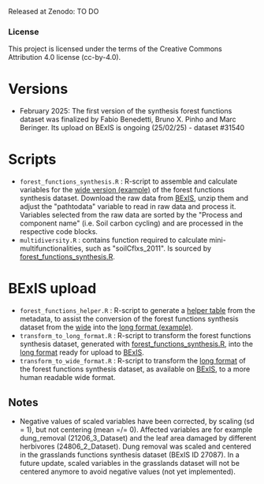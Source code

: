 Released at Zenodo: TO DO

### License

This project is licensed under the terms of the Creative Commons Attribution 4.0 license (cc-by-4.0).

# Versions

- February 2025: The first version of the synthesis forest functions dataset was finalized by Fabio Benedetti, Bruno X. Pinho and Marc Beringer. Its upload on BExIS is ongoing (25/02/25) - dataset #31540

# Scripts

- `forest_functions_synthesis.R` : R-script to assemble and calculate variables for the [wide version (example)](https://github.com/biodiversity-exploratories-synthesis/Synthesis_dataset_functions_forest/blob/main/BE_synthesis_forest_dat_wide_example.txt) of the forest functions synthesis dataset. Download the raw data from [BExIS](https://www.bexis.uni-jena.de/ddm), unzip them and adjust the "pathtodata" variable to read in raw data and process it. Variables selected from the raw data are sorted by the "Process and component name" (i.e. Soil carbon cycling) and are processed in the respective code blocks.
- `multidiversity.R` : contains function required to calculate mini-multifunctionalities, such as "soilCflxs_2011". Is sourced by [forest_functions_synthesis.R](https://github.com/biodiversity-exploratories-synthesis/Synthesis_dataset_functions_forest/blob/main/forest_functions_synthesis.R).

# BExIS upload

- `forest_functions_helper.R` : R-script to generate a [helper table](https://github.com/biodiversity-exploratories-synthesis/Synthesis_dataset_functions_forest/blob/main/forest_functions_helper.txt) from the metadata, to assist the conversion of the forest functions synthesis dataset from the [wide](https://github.com/biodiversity-exploratories-synthesis/Synthesis_dataset_functions_forest/blob/main/BE_synthesis_forest_dat_wide_example.txt) into the [long format (example)](https://github.com/biodiversity-exploratories-synthesis/Synthesis_dataset_functions_forest/blob/main/synthesis_dataset_functions_forest_long_example.txt).
- `transform_to_long_format.R` : R-script to transform the forest functions synthesis dataset, generated with [forest_functions_synthesis.R](https://github.com/biodiversity-exploratories-synthesis/Synthesis_dataset_functions_forest/blob/main/forest_functions_synthesis.R), into the [long format](https://github.com/biodiversity-exploratories-synthesis/Synthesis_dataset_functions_forest/blob/main/synthesis_dataset_functions_forest_long_example.txt) ready for upload to [BExIS](https://www.bexis.uni-jena.de/ddm).
- `transform_to_wide_format.R` : R-script to transform the [long format](https://github.com/biodiversity-exploratories-synthesis/Synthesis_dataset_functions_forest/blob/main/synthesis_dataset_functions_forest_long_example.txt) of the forest functions synthesis dataset, as available on [BExIS](https://www.bexis.uni-jena.de/ddm), to a more human readable wide format.

## Notes

- Negative values of scaled variables have been corrected, by scaling (sd = 1), but not centering (mean =/= 0). Affected variables are for example dung_removal (21206_3_Dataset) and the leaf area damaged by different herbivores (24806_2_Dataset). Dung removal was scaled and centered in the grasslands functions synthesis dataset (BExIS ID 27087). In a future update, scaled variables in the grasslands dataset will not be centered anymore to avoid negative values (not yet implemented).
